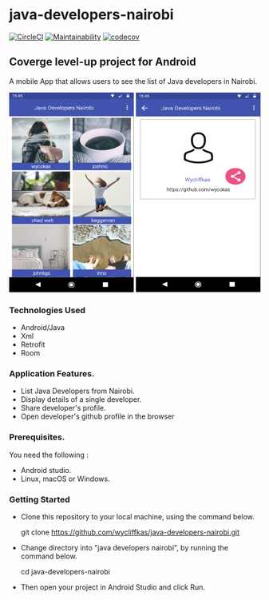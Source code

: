 # java-developers-nairobi
[![CircleCI](https://circleci.com/gh/wycliffkas/java-developers-nairobi/tree/develop.svg?style=svg)](https://circleci.com/gh/wycliffkas/java-developers-nairobi/tree/develop) [![Maintainability](https://api.codeclimate.com/v1/badges/f14610ff75a6be1abcdd/maintainability)](https://codeclimate.com/github/wycliffkas/java-developers-nairobi/maintainability) [![codecov](https://codecov.io/gh/wycliffkas/java-developers-nairobi/branch/develop/graph/badge.svg)](https://codecov.io/gh/wycliffkas/java-developers-nairobi)

## Coverge level-up project for Android
A mobile App that allows users to see the list of Java developers in Nairobi.

<p float="left">
<img src="https://github.com/wycliffkas/java-developers-nairobi/blob/develop/mockups/mockup%201.png" width="250" height="400" />
<img src="https://github.com/wycliffkas/java-developers-nairobi/blob/develop/mockups/mockup%202.png" width="250" height="400" />
</p>

### Technologies Used
- Android/Java
- Xml
- Retrofit
- Room

### Application Features.
- List Java Developers from Nairobi.
- Display details of a single developer.
- Share developer's profile.
- Open developer's github profile in the browser 

### Prerequisites.

You need the following :
- Android studio.
- Linux, macOS or Windows.

### Getting Started

- Clone this repository to your local machine, using the command below.

   git clone https://github.com/wycliffkas/java-developers-nairobi.git

- Change directory into "java developers nairobi", by running the command below.

   cd java-developers-nairobi

- Then open your project in Android Studio and click Run.

